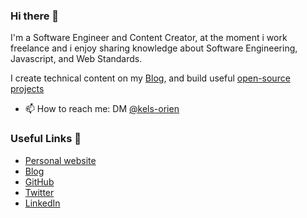 ### Hi there 👋

I'm a Software Engineer and Content Creator, at the moment i work freelance and i enjoy sharing knowledge about Software Engineering, Javascript, and Web Standards.

I create technical content on my [Blog](https://korien.hashnode.dev), and build useful [open-source projects](https://github.com/kels-orien)

- 📫 How to reach me: DM [@kels-orien](https://twitter.com/kels_orien)



### Useful Links 🌻

- [Personal website](https://https://korien.now.sh)
- [Blog](https://korien.hashnode.dev)
- [GitHub](https://github.com/kels-orien)
- [Twitter](https://twitter.com/kels_orien)
- [LinkedIn](https://ng.linkedin.com/in/oghenekohwo-orien-45718326)
